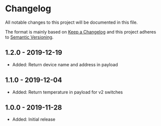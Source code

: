 # Changelog

All notable changes to this project will be documented in this file.

The format is mainly based on [Keep a Changelog](http://keepachangelog.com/)
and this project adheres to [Semantic Versioning](http://semver.org/).

## 1.2.0 - 2019-12-19

* Added: Return device name and address in payload

## 1.1.0 - 2019-12-04

* Added: Return temperature in payload for v2 switches

## 1.0.0 - 2019-11-28

* Added: Initial release
